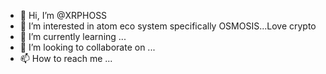 - 👋 Hi, I’m @XRPHOSS
- 👀 I’m interested in atom eco system specifically OSMOSIS...Love crypto
- 🌱 I’m currently learning ...
- 💞️ I’m looking to collaborate on ...
- 📫 How to reach me ...

<!---
XRPHOSS/XRPHOSS is a ✨ special ✨ repository because its `README.md` (this file) appears on your GitHub profile.
You can click the Preview link to take a look at your changes.
--->
